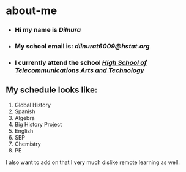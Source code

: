 # about-me

* ### Hi my name is *Dilnura*

* ### My school email is: _dilnurat6009@hstat.org_

* ### I currently attend the school [*High School of Telecommunications Arts and Technology*](https://www.hstat.org)
## My schedule looks like:  

1. Global History     
2. Spanish
3. Algebra
4. Big History Project
5. English 
6. SEP
7. Chemistry
8. PE

I also want to add on that I very much dislike remote learning as well.

